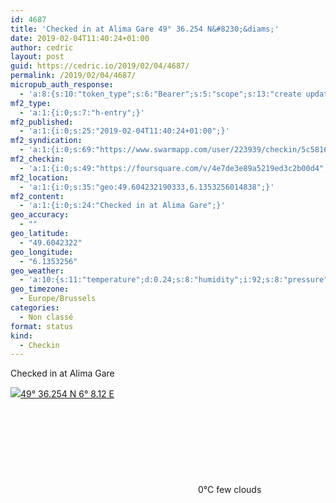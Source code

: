 ```yaml
---
id: 4687
title: 'Checked in at Alima Gare 49° 36.254 N&#8230;&diams;'
date: 2019-02-04T11:40:24+01:00
author: cedric
layout: post
guid: https://cedric.io/2019/02/04/4687/
permalink: /2019/02/04/4687/
micropub_auth_response:
  - 'a:8:{s:10:"token_type";s:6:"Bearer";s:5:"scope";s:13:"create update";s:2:"me";s:18:"https://cedric.io/";s:9:"issued_by";s:45:"https://cedric.io/wp-json/indieauth/1.0/token";s:9:"client_id";s:27:"https://ownyourswarm.p3k.io";s:9:"issued_at";i:1542614471;s:4:"user";i:1;s:13:"last_accessed";i:1549276841;}'
mf2_type:
  - 'a:1:{i:0;s:7:"h-entry";}'
mf2_published:
  - 'a:1:{i:0;s:25:"2019-02-04T11:40:24+01:00";}'
mf2_syndication:
  - 'a:1:{i:0;s:69:"https://www.swarmapp.com/user/223939/checkin/5c581698dbde1100255e0ee7";}'
mf2_checkin:
  - 'a:1:{i:0;s:49:"https://foursquare.com/v/4e7de3e89a5219ed3c2b00d4";}'
mf2_location:
  - 'a:1:{i:0;s:35:"geo:49.604232190333,6.1353256014838";}'
mf2_content:
  - 'a:1:{i:0;s:24:"Checked in at Alima Gare";}'
geo_accuracy:
  - ""
geo_latitude:
  - "49.6042322"
geo_longitude:
  - "6.1353256"
geo_weather:
  - 'a:10:{s:11:"temperature";d:0.24;s:8:"humidity";i:92;s:8:"pressure";i:1027;s:10:"cloudiness";i:20;s:4:"wind";a:2:{s:5:"speed";d:3.6;s:6:"degree";i:170;}s:7:"summary";s:10:"few clouds";s:4:"icon";s:15:"wi-cloudy-gusts";s:10:"visibility";i:8000;s:7:"sunrise";s:25:"2019-02-04T08:03:31+01:00";s:6:"sunset";s:25:"2019-02-04T17:35:08+01:00";}'
geo_timezone:
  - Europe/Brussels
categories:
  - Non classé
format: status
kind:
  - Checkin
---
```

Checked in at Alima Gare

<p class="sloc-display">
  <img class="icon-location" aria-label="Location: " aria-hidden="true" src="https://cedric.io/wp-content/plugins/simple-location/location.svg" /><span class="p-location"><data class="p-latitude" value="49.604232"></data><data class="p-longitude" value="6.135326"></data><a href="https://www.openstreetmap.org/?mlat=49.6042322&mlon=6.1353256#map=13/49.6042322/6.1353256">49° 36.254 N 6° 8.12 E</a></span><br /><span aria-label="few clouds" title="few clouds" ><svg class="svg-icon svg-wi-cloudy-gusts" aria-hidden="true"><use xlink:href="https://cedric.io/wp-content/plugins/simple-location/weather-icons.svg#wi-cloudy-gusts"></use></svg></span><span class="p-temperature">0&deg;C</span>&nbsp;few clouds
</p>